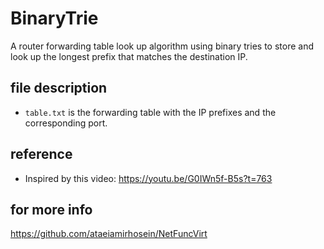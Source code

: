 
# BinaryTrie

A router forwarding table look up algorithm using binary tries to store and look up the longest prefix that matches the destination IP.  

## file description
- `table.txt` is the forwarding table with the IP prefixes and the corresponding port.

## reference
- Inspired by this video: https://youtu.be/G0IWn5f-B5s?t=763


## for more info
https://github.com/ataeiamirhosein/NetFuncVirt
